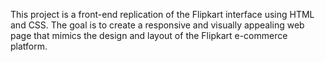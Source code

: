 This project is a front-end replication of the Flipkart interface using HTML and CSS. The goal is to create a responsive and visually appealing web page that mimics the design and layout of the Flipkart e-commerce platform.
